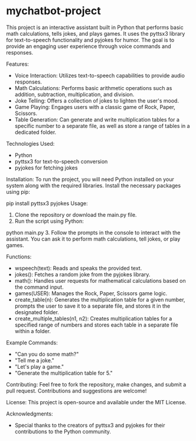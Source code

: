 # mychatbot-project

This project is an interactive assistant built in Python that performs basic math calculations, tells jokes, and plays games. It uses the pyttsx3 library for text-to-speech functionality and pyjokes for humor. The goal is to provide an engaging user experience through voice commands and responses.

Features:
- Voice Interaction: Utilizes text-to-speech capabilities to provide audio responses.
- Math Calculations: Performs basic arithmetic operations such as addition, subtraction, multiplication, and division.
- Joke Telling: Offers a collection of jokes to lighten the user's mood.
- Game Playing: Engages users with a classic game of Rock, Paper, Scissors.
- Table Generation: Can generate and write multiplication tables for a specific number to a separate file, as well as store a range of tables in a dedicated folder.

Technologies Used:
- Python
- pyttsx3 for text-to-speech conversion
- pyjokes for fetching jokes

Installation:
To run the project, you will need Python installed on your system along with the required libraries. 
Install the necessary packages using pip:

pip install pyttsx3 pyjokes
Usage:
1. Clone the repository or download the main.py file.
2. Run the script using Python:

python main.py
3. Follow the prompts in the console to interact with the assistant. You can ask it to perform math calculations, tell jokes, or play games.

Functions:
- wspeech(text): Reads and speaks the provided text.
- jokes(): Fetches a random joke from the pyjokes library.
- math(): Handles user requests for mathematical calculations based on the command input.
- games(USER): Manages the Rock, Paper, Scissors game logic.
- create_table(n): Generates the multiplication table for a given number, prompts the user to save it to a separate file, and stores it in the designated folder.
- create_multiple_tables(n1, n2): Creates multiplication tables for a specified range of numbers and stores each table in a separate file within a folder.

Example Commands:
- "Can you do some math?"
- "Tell me a joke."
- "Let's play a game."
- "Generate the multiplication table for 5."

Contributing:
Feel free to fork the repository, make changes, and submit a pull request. Contributions and suggestions are welcome!

License:
This project is open-source and available under the MIT License.

Acknowledgments:
- Special thanks to the creators of pyttsx3 and pyjokes for their contributions to the Python community.
